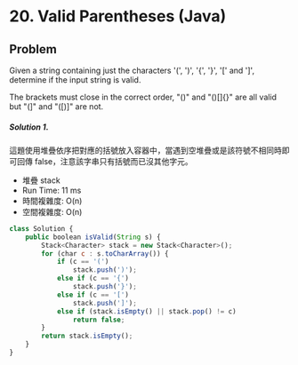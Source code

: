 # 20. Valid Parentheses (Java)

## Problem

Given a string containing just the characters '(', ')', '{', '}', '[' and ']', determine if the input string is valid.

The brackets must close in the correct order, "()" and "()[]{}" are all valid but "(]" and "([)]" are not.

##### Solution 1.

這題使用堆疊依序把對應的括號放入容器中，當遇到空堆疊或是該符號不相同時即可回傳 false，注意該字串只有括號而已沒其他字元。

- 堆疊 stack
- Run Time: 11 ms
- 時間複雜度: O(n)
- 空間複雜度: O(n)

```js
class Solution {
    public boolean isValid(String s) {
		Stack<Character> stack = new Stack<Character>();
		for (char c : s.toCharArray()) {
			if (c == '(')
				stack.push(')');
			else if (c == '{')
				stack.push('}');
			else if (c == '[')
				stack.push(']');
			else if (stack.isEmpty() || stack.pop() != c)
				return false;
		}
		return stack.isEmpty();
	}
}
```
